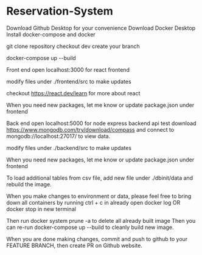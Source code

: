 # Reservation-System
Download Github Desktop for your convenience
Download Docker Desktop
Install docker-compose and docker

git clone repository
checkout dev
create your branch


docker-compose up --build


Front end
open localhost:3000 for react frontend

modify files under 
./frontend/src 
to make updates

checkout https://react.dev/learn for more about react

When you need new packages, let me know or update package.json under frontend


Back end
open localhost:5000 for node express backend api test
download
https://www.mongodb.com/try/download/compass
and connect to mongodb://localhost:27017/ to view data.

modify files under 
./backend/src 
to make updates

When you need new packages, let me know or update package.json under frontend

To load additional tables from csv file, add new file under ./dbinit/data and rebuild the image.


When you make changes to environment or data, please feel free to bring down all containers by running 
ctrl + c in already open docker log 
OR docker stop in new terminal

Then run 
docker system prune -a 
to delete all already built image
Then you can re-run docker-compose up --build to cleanly build new image.


When you are done making changes, commit and push to github to your FEATURE BRANCH, then create PR on Github website.
